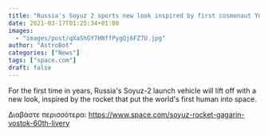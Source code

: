 ```yaml
---
title: "Russia's Soyuz 2 sports new look inspired by first cosmonaut Yuri Gagarin's rocket"
date: 2021-03-17T01:25:34+01:00
images:
  - "images/post/qXaShGY7HNffPygQj6FZ7U.jpg"
author: "AstroBot"
categories: ["News"]
tags: ["space.com"]
draft: false
---
```


For the first time in years, Russia's Soyuz-2 launch vehicle will lift off with a new look, inspired by the rocket that put the world's first human into space. 

Διαβάστε περισσότερα: https://www.space.com/soyuz-rocket-gagarin-vostok-60th-livery
